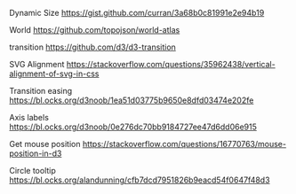 Dynamic Size
https://gist.github.com/curran/3a68b0c81991e2e94b19

World
https://github.com/topojson/world-atlas

transition
https://github.com/d3/d3-transition

SVG Alignment
https://stackoverflow.com/questions/35962438/vertical-alignment-of-svg-in-css

Transition easing
https://bl.ocks.org/d3noob/1ea51d03775b9650e8dfd03474e202fe

Axis labels
https://bl.ocks.org/d3noob/0e276dc70bb9184727ee47d6dd06e915

Get mouse position
https://stackoverflow.com/questions/16770763/mouse-position-in-d3

Circle tooltip
https://bl.ocks.org/alandunning/cfb7dcd7951826b9eacd54f0647f48d3
